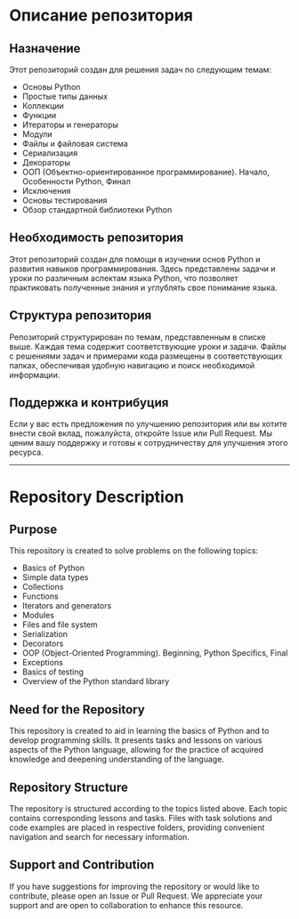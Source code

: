 # Описание репозитория

## Назначение

Этот репозиторий создан для решения задач по следующим темам:

- Основы Python
- Простые типы данных
- Коллекции
- Функции
- Итераторы и генераторы
- Модули
- Файлы и файловая система
- Сериализация
- Декораторы
- ООП (Объектно-ориентированное программирование). Начало, Особенности Python, Финал
- Исключения
- Основы тестирования
- Обзор стандартной библиотеки Python

## Необходимость репозитория

Этот репозиторий создан для помощи в изучении основ Python и развития навыков программирования. Здесь представлены задачи и уроки по различным аспектам языка Python, что позволяет практиковать полученные знания и углублять свое понимание языка.

## Структура репозитория

Репозиторий структурирован по темам, представленным в списке выше. Каждая тема содержит соответствующие уроки и задачи. Файлы с решениями задач и примерами кода размещены в соответствующих папках, обеспечивая удобную навигацию и поиск необходимой информации.

## Поддержка и контрибуция

Если у вас есть предложения по улучшению репозитория или вы хотите внести свой вклад, пожалуйста, откройте Issue или Pull Request. Мы ценим вашу поддержку и готовы к сотрудничеству для улучшения этого ресурса.

---

# Repository Description

## Purpose

This repository is created to solve problems on the following topics:

- Basics of Python
- Simple data types
- Collections
- Functions
- Iterators and generators
- Modules
- Files and file system
- Serialization
- Decorators
- OOP (Object-Oriented Programming). Beginning, Python Specifics, Final
- Exceptions
- Basics of testing
- Overview of the Python standard library

## Need for the Repository

This repository is created to aid in learning the basics of Python and to develop programming skills. It presents tasks and lessons on various aspects of the Python language, allowing for the practice of acquired knowledge and deepening understanding of the language.

## Repository Structure

The repository is structured according to the topics listed above. Each topic contains corresponding lessons and tasks. Files with task solutions and code examples are placed in respective folders, providing convenient navigation and search for necessary information.

## Support and Contribution

If you have suggestions for improving the repository or would like to contribute, please open an Issue or Pull Request. We appreciate your support and are open to collaboration to enhance this resource.
